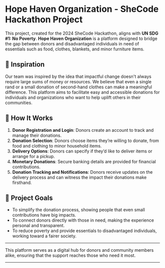 # Hope Haven Organization - SheCode Hackathon Project

This project, created for the 2024 SheCode Hackathon, aligns with **UN SDG #1: No Poverty**. **Hope Haven Organization** is a platform designed to bridge the gap between donors and disadvantaged individuals in need of essentials such as food, clothes, blankets, and minor furniture items.

## 🌟 Inspiration
Our team was inspired by the idea that impactful change doesn't always require large sums of money or resources. We believe that even a single rand or a small donation of second-hand clothes can make a meaningful difference. This platform aims to facilitate easy and accessible donations for individuals and organizations who want to help uplift others in their communities.

## 💼 How It Works
1. **Donor Registration and Login**: Donors create an account to track and manage their donations.
2. **Donation Selection**: Donors choose items they’re willing to donate, from food and clothing to minor household items.
3. **Delivery Options**: Donors can specify if they’d like to deliver items or arrange for a pickup.
4. **Monetary Donations**: Secure banking details are provided for financial contributions.
5. **Donation Tracking and Notifications**: Donors receive updates on the delivery process and can witness the impact their donations make firsthand.

## 🎯 Project Goals
- To simplify the donation process, showing people that even small contributions have big impacts.
- To connect donors directly with those in need, making the experience personal and transparent.
- To reduce poverty and provide essentials to disadvantaged individuals, working toward a fairer society.

---

This platform serves as a digital hub for donors and community members alike, ensuring that the support reaches those who need it most.

---
